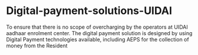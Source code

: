 # Digital-payment-solutions-UIDAI

To ensure that there is no scope of overcharging by the operators at UIDAI aadhaar enrolment center. The digital payment solution is designed by using Digital Payment technologies available, including AEPS for the collection of money from the Resident


